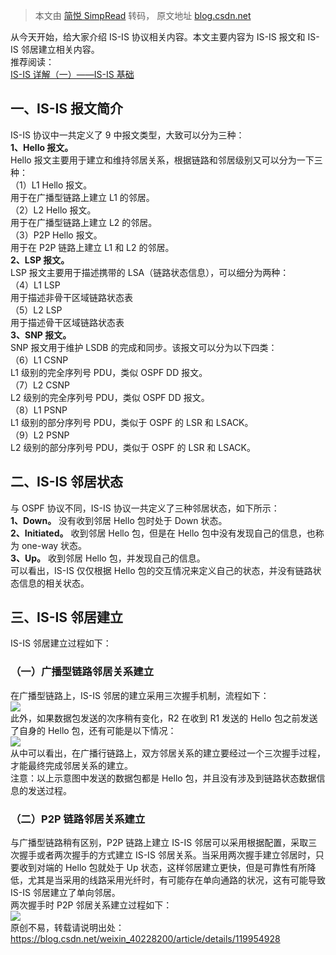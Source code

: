 > 本文由 [简悦 SimpRead](http://ksria.com/simpread/) 转码， 原文地址 [blog.csdn.net](https://blog.csdn.net/weixin_40228200/article/details/119954928)

从今天开始，给大家介绍 IS-IS 协议相关内容。本文主要内容为 IS-IS 报文和 IS-IS 邻居建立相关内容。  
推荐阅读：  
[IS-IS 详解（一）——IS-IS 基础](https://blog.csdn.net/weixin_40228200/article/details/119927300)

一、IS-IS 报文简介
------------

IS-IS 协议中一共定义了 9 中报文类型，大致可以分为三种：  
**1、Hello 报文。**  
Hello 报文主要用于建立和维持邻居关系，根据链路和邻居级别又可以分为一下三种：  
（1）L1 Hello 报文。  
用于在广播型链路上建立 L1 的邻居。  
（2）L2 Hello 报文。  
用于在广播型链路上建立 L2 的邻居。  
（3）P2P Hello 报文。  
用于在 P2P 链路上建立 L1 和 L2 的邻居。  
**2、LSP 报文。**  
LSP 报文主要用于描述携带的 LSA（链路状态信息），可以细分为两种：  
（4）L1 LSP  
用于描述非骨干区域链路状态表  
（5）L2 LSP  
用于描述骨干区域链路状态表  
**3、SNP 报文。**  
SNP 报文用于维护 LSDB 的完成和同步。该报文可以分为以下四类：  
（6）L1 CSNP  
L1 级别的完全序列号 PDU，类似 OSPF DD 报文。  
（7）L2 CSNP  
L2 级别的完全序列号 PDU，类似 OSPF DD 报文。  
（8）L1 PSNP  
L1 级别的部分序列号 PDU，类似于 OSPF 的 LSR 和 LSACK。  
（9）L2 PSNP  
L2 级别的部分序列号 PDU，类似于 OSPF 的 LSR 和 LSACK。

二、IS-IS 邻居状态
------------

与 OSPF 协议不同，IS-IS 协议一共定义了三种邻居状态，如下所示：  
**1、Down。** 没有收到邻居 Hello 包时处于 Down 状态。  
**2、Initiated。** 收到邻居 Hello 包，但是在 Hello 包中没有发现自己的信息，也称为 one-way 状态。  
**3、Up。** 收到邻居 Hello 包，并发现自己的信息。  
可以看出，IS-IS 仅仅根据 Hello 包的交互情况来定义自己的状态，并没有链路状态信息的相关状态。

三、IS-IS 邻居建立
------------

IS-IS 邻居建立过程如下：

### （一）广播型链路邻居关系建立

在广播型链路上，IS-IS 邻居的建立采用三次握手机制，流程如下：  
![](https://img-blog.csdnimg.cn/576d9bdc006e404a8b4d267060e501b2.png?x-oss-process=image/watermark,type_ZHJvaWRzYW5zZmFsbGJhY2s,shadow_50,text_Q1NETiBAd2VpeGluXzQwMjI4MjAw,size_20,color_FFFFFF,t_70,g_se,x_16#pic_center)  
此外，如果数据包发送的次序稍有变化，R2 在收到 R1 发送的 Hello 包之前发送了自身的 Hello 包，还有可能是以下情况：  
![](https://img-blog.csdnimg.cn/d49be36217964035827ff02eb928f176.png?x-oss-process=image/watermark,type_ZHJvaWRzYW5zZmFsbGJhY2s,shadow_50,text_Q1NETiBAd2VpeGluXzQwMjI4MjAw,size_20,color_FFFFFF,t_70,g_se,x_16#pic_center)  
从中可以看出，在广播行链路上，双方邻居关系的建立要经过一个三次握手过程，才能最终完成邻居关系的建立。  
注意：以上示意图中发送的数据包都是 Hello 包，并且没有涉及到链路状态数据信息的发送过程。

### （二）P2P 链路邻居关系建立

与广播型链路稍有区别，P2P 链路上建立 IS-IS 邻居可以采用根据配置，采取三次握手或者两次握手的方式建立 IS-IS 邻居关系。当采用两次握手建立邻居时，只要收到对端的 Hello 包就处于 Up 状态，这样邻居建立更快，但是可靠性有所降低，尤其是当采用的线路采用光纤时，有可能存在单向通路的状况，这有可能导致 IS-IS 邻居建立了单向邻居。  
两次握手时 P2P 邻居关系建立过程如下：  
![](https://img-blog.csdnimg.cn/bdd83d312cef4d739812099906fd0319.png?x-oss-process=image/watermark,type_ZHJvaWRzYW5zZmFsbGJhY2s,shadow_50,text_Q1NETiBAd2VpeGluXzQwMjI4MjAw,size_20,color_FFFFFF,t_70,g_se,x_16#pic_center)  
原创不易，转载请说明出处：https://blog.csdn.net/weixin_40228200/article/details/119954928